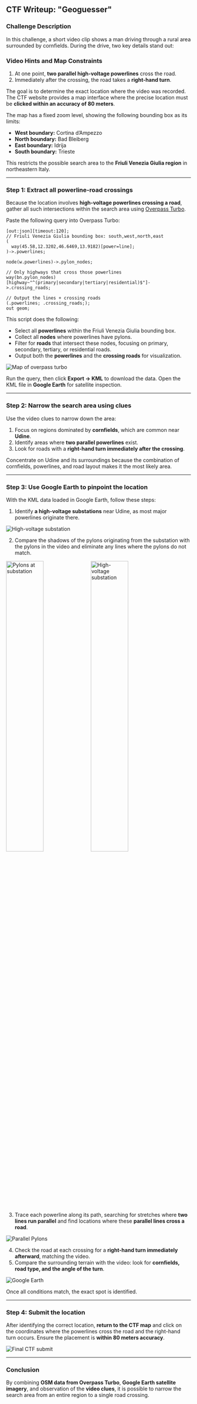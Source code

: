 ## CTF Writeup: "Geoguesser"

### Challenge Description

In this challenge, a short video clip shows a man driving through a rural area surrounded by cornfields. During the drive, two key details stand out:

### Video Hints and Map Constraints

1. At one point, **two parallel high-voltage powerlines** cross the road.
2. Immediately after the crossing, the road takes a **right-hand turn**.

The goal is to determine the exact location where the video was recorded. The CTF website provides a map interface where the precise location must be **clicked within an accuracy of 80 meters**.

The map has a fixed zoom level, showing the following bounding box as its limits:

* **West boundary:** Cortina d’Ampezzo
* **North boundary:** Bad Bleiberg
* **East boundary:** Idrija
* **South boundary:** Trieste

This restricts the possible search area to the **Friuli Venezia Giulia region** in northeastern Italy.

---

### Step 1: Extract all powerline-road crossings

Because the location involves **high-voltage powerlines crossing a road**, gather all such intersections within the search area using [Overpass Turbo](https://overpass-turbo.eu/).

Paste the following query into Overpass Turbo:

```
[out:json][timeout:120];
// Friuli Venezia Giulia bounding box: south,west,north,east
(
  way(45.58,12.3202,46.6469,13.9182)[power=line];
)->.powerlines;

node(w.powerlines)->.pylon_nodes;

// Only highways that cross those powerlines
way(bn.pylon_nodes)[highway~"^(primary|secondary|tertiary|residential)$"]->.crossing_roads;

// Output the lines + crossing roads
(.powerlines; .crossing_roads;);
out geom;
```

This script does the following:

* Select all **powerlines** within the Friuli Venezia Giulia bounding box.
* Collect all **nodes** where powerlines have pylons.
* Filter for **roads** that intersect these nodes, focusing on primary, secondary, tertiary, or residential roads.
* Output both the **powerlines** and the **crossing roads** for visualization.

![Map of overpass turbo](attachments/turbo_map.png)

Run the query, then click **Export → KML** to download the data. Open the KML file in **Google Earth** for satellite inspection.

---

### Step 2: Narrow the search area using clues

Use the video clues to narrow down the area:

1. Focus on regions dominated by **cornfields**, which are common near **Udine**.
2. Identify areas where **two parallel powerlines** exist.
3. Look for roads with a **right-hand turn immediately after the crossing**.

Concentrate on Udine and its surroundings because the combination of cornfields, powerlines, and road layout makes it the most likely area.

---

### Step 3: Use Google Earth to pinpoint the location

With the KML data loaded in Google Earth, follow these steps:

1. Identify **a high-voltage substations** near Udine, as most major powerlines originate there.

![High-voltage substation](attachments/high_voltage_distribution_plant_1.png)

2. Compare the shadows of the pylons originating from the substation with the pylons in the video and eliminate any lines where the pylons do not match.

<p float="left">
  <img src="attachments/compare_pylons.png" alt="Pylons at substation" width="45%" />
  <img src="attachments/high_voltage_distribution_plant_2.png" alt="High-voltage substation" width="45%" />
</p>

3. Trace each powerline along its path, searching for stretches where **two lines run parallel** and find locations where these **parallel lines cross a road**.

![Parallel Pylons](attachments/parallel_pylons.png)

4. Check the road at each crossing for a **right-hand turn immediately afterward**, matching the video.
5. Compare the surrounding terrain with the video: look for **cornfields, road type, and the angle of the turn**.

![Google Earth](attachments/google_earth_final.png)

Once all conditions match, the exact spot is identified.

---

### Step 4: Submit the location

After identifying the correct location, **return to the CTF map** and click on the coordinates where the powerlines cross the road and the right-hand turn occurs. Ensure the placement is **within 80 meters accuracy**.

![Final CTF submit](attachments/map_final.png)

---

### Conclusion

By combining **OSM data from Overpass Turbo**, **Google Earth satellite imagery**, and observation of the **video clues**, it is possible to narrow the search area from an entire region to a single road crossing.